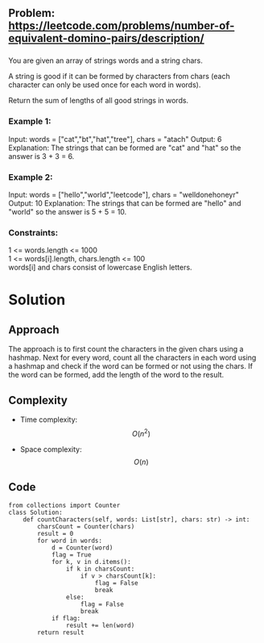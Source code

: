 ## Problem: https://leetcode.com/problems/number-of-equivalent-domino-pairs/description/
### 
You are given an array of strings words and a string chars.

A string is good if it can be formed by characters from chars (each character can only be used once for each word in words).

Return the sum of lengths of all good strings in words.

### Example 1:
Input: words = ["cat","bt","hat","tree"], chars = "atach"
Output: 6
Explanation: The strings that can be formed are "cat" and "hat" so the answer is 3 + 3 = 6.

### Example 2:
Input: words = ["hello","world","leetcode"], chars = "welldonehoneyr"
Output: 10
Explanation: The strings that can be formed are "hello" and "world" so the answer is 5 + 5 = 10.

### Constraints:
1 <= words.length <= 1000 \
1 <= words[i].length, chars.length <= 100 \
words[i] and chars consist of lowercase English letters.

# Solution
## Approach
The approach is to first count the characters in the given chars using a hashmap. Next for every word, count all the characters in each word using a hashmap and check if the word can be formed or not using the chars. If the word can be formed, add the length of the word to the result.
## Complexity
- Time complexity:
$$O(n^2)$$

- Space complexity:
$$O(n)$$

## Code
```python3 []
from collections import Counter
class Solution:
    def countCharacters(self, words: List[str], chars: str) -> int:
        charsCount = Counter(chars)
        result = 0
        for word in words:
            d = Counter(word)
            flag = True
            for k, v in d.items():
                if k in charsCount:
                    if v > charsCount[k]:
                        flag = False
                        break
                else:
                    flag = False
                    break
            if flag:
                result += len(word)
        return result
```
